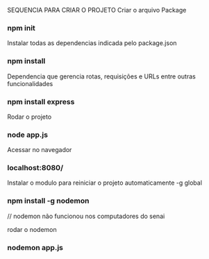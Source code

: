 SEQUENCIA PARA CRIAR O PROJETO
Criar o arquivo Package
### npm init

Instalar todas as dependencias indicada pelo package.json
### npm install

Dependencia que gerencia rotas, requisições e URLs entre outras funcionalidades
### npm install express

Rodar o projeto
### node app.js

Acessar no navegador
### localhost:8080/

Instalar o modulo para reiniciar o projeto automaticamente
-g global
### npm install -g nodemon

// nodemon não funcionou nos computadores do senai

rodar o nodemon
### nodemon app.js